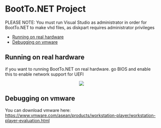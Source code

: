 # BootTo.NET Project   

PLEASE NOTE: You must run Visual Studio as administrator in order for BootTo.NET to make vhd files, as diskpart requires administrator privileges   

- [Running on real hardware](#running-on-real-hardware)
- [Debugging on vmware](#debugging-on-vmware)

## Running on real hardware
if you want to running BootTo.NET on real hardware. go BIOS and enable this to enable network support for UEFI
<p align="center">
  <img src="https://user-images.githubusercontent.com/54205437/188054542-60a4bc00-a2f2-462d-9602-6a55b146b127.png" />
</p>

## Debugging on vmware
You can download vmware here: https://www.vmware.com/asean/products/workstation-player/workstation-player-evaluation.html   
